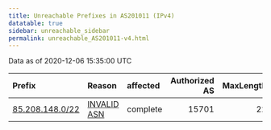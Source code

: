```yaml
---
title: Unreachable Prefixes in AS201011 (IPv4)
datatable: true
sidebar: unreachable_sidebar
permalink: unreachable_AS201011-v4.html
---
```


Data as of 2020-12-06 15:35:00 UTC


<div class="datatable-begin"></div>

| Prefix                                                   | Reason                                                                                                  | affected   |   Authorized AS |   MaxLength | Anchor                                         |   unreachable /24s |
|:---------------------------------------------------------|:--------------------------------------------------------------------------------------------------------|:-----------|----------------:|------------:|:-----------------------------------------------|-------------------:|
| [85.208.148.0/22](https://stat.ripe.net/85.208.148.0/22) | [INVALID ASN](https://rpki-validator.ripe.net/announcement-preview?asn=AS201011&prefix=85.208.148.0/22) | complete   |           15701 |          22 | [RIPE](unreachable_RIPE_NCC_RPKI_Root-v4.html) |                  4 |

<div class="datatable-end"></div>